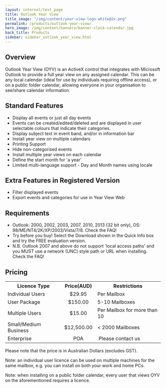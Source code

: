```yaml
---
layout: internal/text_page
title: Outlook Year View
title_image: "/img/content/year-view-logo-white@2x.png"
permalink: /products/outlook-year-view/
hero_image: /img/content/banners/banner-clock-calendar.jpg
back_title: Products
sidebar: sidebar_outlook_year_view.html
---
```


<!--- This child document initializes the page in Jekyll. -->

## Overview

Outlook Year View (OYV) is an ActiveX control that integrates with Microsoft Outlook to provide a full year view on any assigned calendar. This can be any local calendar (ideal for use by individuals requiring offline access), or on a public folder calendar, allowing everyone in your organisation to see/share calendar information.

## Standard Features

* Display all events or just all day events
* Events can be created/edited/deleted and are displayed in user selectable colours that indicate their categories.
* Display subject text in event band, and/or in information bar
* Install year view on multiple calendars
* Printing Support
* Hide non-categorised events
* Install multiple year views on each calendar
* Define the start month for 'a year'
* Limited multi-language support - Day and Month names using locale

## Extra Features in Registered Version

* Filter displayed events
* Export events and categories for use in Year View Web

## Requirements

* Outlook: 2000, 2002, 2003, 2007, 2010, 2013 (32 bit only), OS: 98/ME/NT4/2K/XP/2003/Vista/7/8.
Check the FAQ!
* Try before you buy! Select the Download shown in the Quick Info box and try the FREE evaluation version.
* N.B. Outlook 2007 and above do not support 'local access paths' and you MUST use a network (UNC) style path or URL when installing. Check the FAQ!

## Pricing

<table>
	<tbody>
		<tr>
			<th>Licence Type</th>
			<th align="center" style="text-align: center;">Price(AUD)</th>
			<th>Restrictions</th>
		</tr>
		<tr>
			<td>Individual Users</td>
			<td align="center">$29.95</td>
			<td>Per Mailbox</td>
		</tr>
		<tr>
			<td>User Package</td>
			<td align="center">$150.00</td>
			<td>5-10 Mailboxes</td>
		</tr>
		<tr>
			<td>Multiple Users</td>
			<td align="center">$15.00</td>
			<td>Per Mailbox for more than 10</td>
		</tr>
		<tr>
			<td>Small/Medium Business</td>
			<td align="center">$12,500.00</td>
			<td>&lt; 2000 Mailboxes</td>
		</tr>
		<tr>
			<td>Enterprise</td>
			<td align="center">POA</td>
			<td>&nbsp;Please contact us</td>
		</tr>
	</tbody>
</table>

Please note that the price is in Australian Dollars (excludes GST).

Note: an individual user licence can be used on multiple machines for the same mailbox, e.g. you can install on both your work and home PCs.

Note: when installing on a public folder calendar, every user that views OYV on the aforementioned requires a licence.